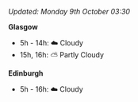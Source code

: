*Updated: Monday 9th October 03:30*

**Glasgow**

* 5h - 14h: :cloud: Cloudy
* 15h, 16h: :partly_sunny: Partly Cloudy

**Edinburgh**

* 5h - 16h: :cloud: Cloudy
